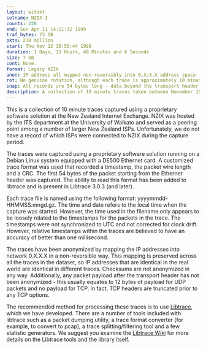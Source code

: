 ```yaml
---
layout: witset
setname: NZIX-I
counts: 228
end: Sun Apr 11 14:11:12 1999
traf_bytes: 73 GB
pkts: 238 million
start: Thu Nov 12 10:56:44 1998
duration: 1 Days, 13 Hours, 48 Minutes and 6 Seconds
size: 7 GB
cont: None.
format: Legacy NZIX
anon: IP address all mapped non-reversibly into 0.X.X.X address space
rot: No genuine rotation, although each trace is approximately 10 minutes in length.
snap: All records are 54 bytes long - data beyond the transport header has not been zeroed
description: A collection of 10 minute traces taken between November 1998 and April 1999 from the New Zealand Internet Exchange hosted by the ITS department at the University of Waikato.
---
```


This is a collection of 10 minute traces captured using a proprietary software
solution at the New Zealand Internet Exchange. NZIX was hosted by the ITS
department at the University of Waikato and served as a peering point among
a number of larger New Zealand ISPs. Unfortunately, we do not have a record
of which ISPs were connected to NZIX during the capture period.

The traces were captured using a proprietary software solution running on a
Debian Linux system equipped with a DE500 Ethernet card. A customized trace
format was used that recorded a timestamp, the packet wire length and a CRC.
The first 54 bytes of the packet starting from the Ethernet header was 
captured. The ability to read this format has been added to libtrace and
is present in Libtrace 3.0.3 (and later).

Each trace file is named using the following format: yyyymmdd-HHMMSS.mngd.gz.
The time and date refers to the local time when the capture was started.
However, the time used in the filename only appears to be loosely related to
the timestamps for the packets in the trace. The timestamps were not
synchronized to UTC and not corrected for clock drift. However, relative 
timestamps within the traces are believed to have an accuracy of better than
one millisecond. 

The traces have been anonymized by mapping the IP addresses into network
0.X.X.X in a non-reversible way. This mapping is preserved across all the
traces in the dataset, so IP addresses that are identical in the real world are
identical in different traces. Checksums are not anonymized in any way. 
Additionally, any packet payload after the transport header has not been
anonymized - this usually equates to 12 bytes of payload for UDP packets and
no payload for TCP. In fact, TCP headers are truncated prior to any TCP
options.

The recommended method for processing these traces is to use
<a href="https://github.com/LibtraceTeam/libtrace">Libtrace</a>,
which we have developed. There are a number of tools included with libtrace
such as a packet dumping utility, a trace format converter (for example, to
convert to pcap), a trace splitting/filtering tool and a few statistic
generators. We suggest you examine the
<a href="https://github.com/LibtraceTeam/libtrace/wiki">Libtrace Wiki</a> for more details
on the Libtrace tools and the library itself.
